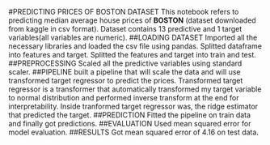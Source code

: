 #PREDICTING PRICES OF BOSTON DATASET
This notebook refers to predicting median average house prices of **BOSTON** (dataset downloaded from kaggle in csv format).
Dataset contains 13 predictive and 1 target variables(all variables are numeric).
##LOADING DATASET
Imported all the necessary libraries and loaded the csv file using pandas.
Splitted dataframe into features and target.
Splitted the features and target into train and test.
##PREPROCESSING
Scaled all the predictive variables using standard scaler.
##PIPELINE
built a pipeline that will scale the data and will use transformed target regressor to predict the prices.
Transformed target regressor is a transformer that automatically transformed my target variable to normal distribution and performed inverse transform at the end for interpretability.
Inside tranformed target regressor was, the ridge estimator that predicted the target.
##PREDICTION
Fitted the pipeline on train data and finally got predictions.
##EVALUATION
Used mean squared error for model evaluation.
##RESULTS
Got mean squared error of 4.16 on test data.
